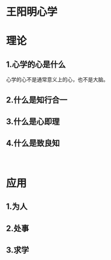 # 王阳明心学

# 理论

## 1.心学的心是什么

心学的心不是通常意义上的心，也不是大脑。

## 2.什么是知行合一

## 3.什么是心即理

## 4.什么是致良知

‍

# 应用

## 1.为人

## 2.处事

## 3.求学

‍


